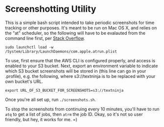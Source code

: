# Screenshotting Utility

This is a simple bash script intended to take periodic screenshots for
time tracking or other purposes. It's meant to be run on Mac OS X, and relies
on the "at" scheduler, so the following will have to be evalauted from the
command line first, per [Stack Overflow](https://superuser.com/questions/43678/mac-os-x-at-command-not-working).

    sudo launchctl load -w /System/Library/LaunchDaemons/com.apple.atrun.plist

To use, first ensure that the AWS CLI is configured properly, and access is
enabled to your S3 bucket. Next, export an environment variable to indicate which
S3 bucket screenshots will be stored in (this line can go in your .profile), e.g.
the following, where s3://textninja is to be replaced with your own bucket's URL.

    export URL_OF_S3_BUCKET_FOR_SCREENSHOTS=s3://textninja

Once you're all set up, run `./screenshots.sh`.

To stop the screenshots from continuing every 10 minutes, you'll have to run
`atq` to get a list of jobs, then `atrm` the job ID. Okay, so it's not so
user friendly, but hey, it works for me. =)